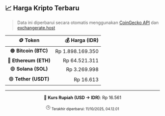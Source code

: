 

<!-- HARGA_KRIPTO -->
## 📈 Harga Kripto Terbaru

> Data ini diperbarui secara otomatis menggunakan [CoinGecko API](https://www.coingecko.com/) dan [exchangerate.host](https://exchangerate.host/)

<div align="center">

| 🪙 Token | 💰 Harga (IDR) |
|:------:|---------------:|
| 🟠 **Bitcoin (BTC)**   | Rp 1.898.169.350 |
| 🔵 **Ethereum (ETH)**  | Rp 64.521.311 |
| 🟣 **Solana (SOL)**    | Rp 3.269.998 |
| 🟢 **Tether (USDT)**   | Rp 16.613 |

---

💱 **Kurs Rupiah (USD → IDR)**: Rp 16.561

🕒 <sub>Terakhir diperbarui: 11/10/2025, 04.12.01</sub>

</div>
<!-- /HARGA_KRIPTO -->